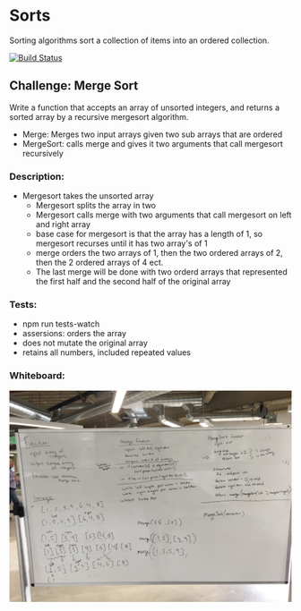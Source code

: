 # Sorts
Sorting algorithms sort a collection of items into an ordered collection. 

[![Build Status](https://www.travis-ci.com/hingham/data-structures-and-algorithms.svg?branch=master)](https://www.travis-ci.com/hingham/data-structures-and-algorithms)

## Challenge: Merge Sort
Write a function that accepts an array of unsorted integers, and returns a sorted array by a recursive mergesort algorithm.
* Merge: Merges two input arrays given two sub arrays that are ordered
* MergeSort: calls merge and gives it two arguments that call mergesort recursively

### Description: 
* Mergesort takes the unsorted array
  * Mergesort splits the array in two
  * Mergesort calls merge with two arguments that call mergesort on left and right array
  * base case for mergesort is that the array has a length of 1, so mergesort recurses until it has two array's of 1
  * merge orders the two arrays of 1, then the two ordered arrays of 2, then the 2 ordered arrays of 4 ect.
  * The last merge will be done with two orderd arrays that represented the first half and the second half of the original array

### Tests:
* npm run tests-watch 
* assersions: orders the array
* does not mutate the original array
* retains all numbers, included repeated values

### Whiteboard:
![image](assets/merge-sort.JPG)


